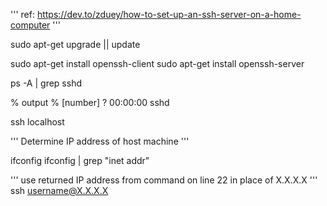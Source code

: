 '''
  ref: https://dev.to/zduey/how-to-set-up-an-ssh-server-on-a-home-computer
'''

sudo apt-get upgrade || update

sudo apt-get install openssh-client
sudo apt-get install openssh-server

ps -A | grep sshd

% output
% [number] ?  00:00:00 sshd

ssh localhost

'''
  Determine IP address of host machine
'''

ifconfig
ifconfig | grep "inet addr"

'''
  use returned IP address from command on line 22
  in place of X.X.X.X
'''
ssh username@X.X.X.X
